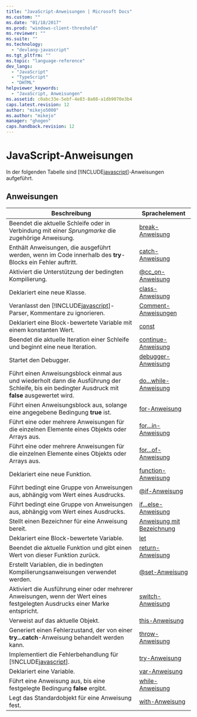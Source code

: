 ```yaml
---
title: "JavaScript-Anweisungen | Microsoft Docs"
ms.custom: ""
ms.date: "01/18/2017"
ms.prod: "windows-client-threshold"
ms.reviewer: ""
ms.suite: ""
ms.technology: 
  - "devlang-javascript"
ms.tgt_pltfrm: ""
ms.topic: "language-reference"
dev_langs: 
  - "JavaScript"
  - "TypeScript"
  - "DHTML"
helpviewer_keywords: 
  - "JavaScript, Anweisungen"
ms.assetid: c0abc33e-5ebf-4e83-8a08-a1db9070e3b4
caps.latest.revision: 12
author: "mikejo5000"
ms.author: "mikejo"
manager: "ghogen"
caps.handback.revision: 12
---
```

# JavaScript-Anweisungen
In der folgenden Tabelle sind [!INCLUDE[javascript](../../javascript/includes/javascript-md.md)]\-Anweisungen aufgeführt.  
  
## Anweisungen  
  
|Beschreibung|Sprachelement|  
|------------------|-------------------|  
|Beendet die aktuelle Schleife oder in Verbindung mit einer *Sprungmarke* die zugehörige Anweisung.|[break\-Anweisung](../../javascript/reference/break-statement-javascript.md)|  
|Enthält Anweisungen, die ausgeführt werden, wenn im Code innerhalb des **try**\-Blocks ein Fehler auftritt.|[catch\-Anweisung](../../javascript/reference/try-dot-dot-dot-catch-dot-dot-dot-finally-statement-javascript.md)|  
|Aktiviert die Unterstützung der bedingten Kompilierung.|[@cc\_on\-Anweisung](../../javascript/reference/at-cc-on-statement-javascript.md)|  
|Deklariert eine neue Klasse.|[class\-Anweisung](../../javascript/reference/class-statement-javascript.md)|  
|Veranlasst den [!INCLUDE[javascript](../../javascript/includes/javascript-md.md)]\-Parser, Kommentare zu ignorieren.|[Comment\-Anweisungen](../../javascript/reference/comment-statements-javascript.md)|  
|Deklariert eine Block\-bewertete Variable mit einem konstanten Wert.|[const](../../javascript/reference/const-statement-javascript.md)|  
|Beendet die aktuelle Iteration einer Schleife und beginnt eine neue Iteration.|[continue\-Anweisung](../../javascript/reference/continue-statement-javascript.md)|  
|Startet den Debugger.|[debugger\-Anweisung](../../javascript/reference/debugger-statement-javascript.md)|  
|Führt einen Anweisungsblock einmal aus und wiederholt dann die Ausführung der Schleife, bis ein bedingter Ausdruck mit **false** ausgewertet wird.|[do...while\-Anweisung](../../javascript/reference/do-dot-dot-dot-while-statement-javascript.md)|  
|Führt einen Anweisungsblock aus, solange eine angegebene Bedingung **true** ist.|[for\-Anweisung](../../javascript/reference/for-statement-javascript.md)|  
|Führt eine oder mehrere Anweisungen für die einzelnen Elemente eines Objekts oder Arrays aus.|[for...in\-Anweisung](../../javascript/reference/for-dot-dot-dot-in-statement-javascript.md)|  
|Führt eine oder mehrere Anweisungen für die einzelnen Elemente eines Objekts oder Arrays aus.|[for…of\-Anweisung](../../javascript/reference/for-dot-dot-dot-of-statement-javascript.md)|  
|Deklariert eine neue Funktion.|[function\-Anweisung](../../javascript/reference/function-statement-javascript.md)|  
|Führt bedingt eine Gruppe von Anweisungen aus, abhängig vom Wert eines Ausdrucks.|[@if\-Anweisung](../../javascript/reference/at-if-statement-javascript.md)|  
|Führt bedingt eine Gruppe von Anweisungen aus, abhängig vom Wert eines Ausdrucks.|[if...else\-Anweisung](../../javascript/reference/if-dot-dot-dot-else-statement-javascript.md)|  
|Stellt einen Bezeichner für eine Anweisung bereit.|[Anweisung mit Bezeichnung](../../javascript/reference/labeled-statement-javascript.md)|  
|Deklariert eine Block\-bewertete Variable.|[let](../../javascript/reference/let-statement-javascript.md)|  
|Beendet die aktuelle Funktion und gibt einen Wert von dieser Funktion zurück.|[return\-Anweisung](../../javascript/reference/return-statement-javascript.md)|  
|Erstellt Variablen, die in bedingten Kompilierungsanweisungen verwendet werden.|[@set\-Anweisung](../../javascript/reference/at-set-statement-javascript.md)|  
|Aktiviert die Ausführung einer oder mehrerer Anweisungen, wenn der Wert eines festgelegten Ausdrucks einer Marke entspricht.|[switch\-Anweisung](../../javascript/reference/switch-statement-javascript.md)|  
|Verweist auf das aktuelle Objekt.|[this\-Anweisung](../../javascript/reference/this-statement-javascript.md)|  
|Generiert einen Fehlerzustand, der von einer **try...catch**\-Anweisung behandelt werden kann.|[throw\-Anweisung](../../javascript/reference/throw-statement-javascript.md)|  
|Implementiert die Fehlerbehandlung für [!INCLUDE[javascript](../../javascript/includes/javascript-md.md)].|[try\-Anweisung](../../javascript/reference/try-dot-dot-dot-catch-dot-dot-dot-finally-statement-javascript.md)|  
|Deklariert eine Variable.|[var\-Anweisung](../../javascript/reference/var-statement-javascript.md)|  
|Führt eine Anweisung aus, bis eine festgelegte Bedingung **false** ergibt.|[while\-Anweisung](../../javascript/reference/while-statement-javascript.md)|  
|Legt das Standardobjekt für eine Anweisung fest.|[with\-Anweisung](../../javascript/reference/with-statement-javascript.md)|